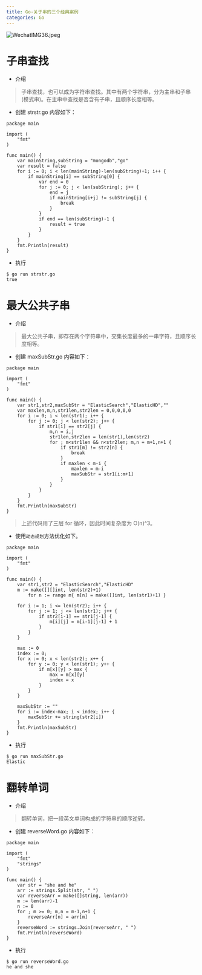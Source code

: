 ```yaml
---
title: Go-关于串的三个经典案例
categories: Go
---
```

![WechatIMG36.jpeg](https://upload-images.jianshu.io/upload_images/15325592-e6dd161e15b59524.jpeg?imageMogr2/auto-orient/strip%7CimageView2/2/w/1240)
<!-- more -->

#  子串查找

- 介绍

> 子串查找，也可以成为字符串查找。其中有两个字符串，分为主串和子串(模式串)。在主串中查找是否含有子串，且顺序长度相等。

- 创建 strstr.go 内容如下：

```
package main

import (
    "fmt"
)

func main() {
	var mainString,subString = "mongodb","go"
	var result = false
	for i := 0; i < len(mainString)-len(subString)+1; i++ {
		if mainString[i] == subString[0] {
			var end = 0
			for j := 0; j < len(subString); j++ {
				end = j
				if mainString[i+j] != subString[j] {
					break
				}
			}
			if end == len(subString)-1 {
				result = true
			}
		}
	}
	fmt.Println(result)
}
```

- 执行

```
$ go run strstr.go
true
```

#  最大公共子串

- 介绍
> 最大公共子串，即存在两个字符串中，交集长度最多的一串字符，且顺序长度相等。

- 创建 maxSubStr.go 内容如下：

```
package main

import (
    "fmt"
)

func main() {
	var str1,str2,maxSubStr = "ElasticSearch","ElasticHD",""
	var maxlen,m,n,str1len,str2len = 0,0,0,0,0
	for i := 0; i < len(str1); i++ {
		for j := 0; j < len(str2); j++ {
			if str1[i] == str2[j] {
				m,n = i,j
				str1len,str2len = len(str1),len(str2)
				for ; m<str1len && n<str2len; m,n = m+1,n+1 {
					if str1[m] != str2[n] {
						break
					}
					if maxlen < m-i {
						maxlen = m-i
						maxSubStr = str1[i:m+1]
					}
				}
			}
		}
	}
	fmt.Println(maxSubStr)
}
```

> 上述代码用了三层 for 循环，因此时间复杂度为 O(n)^3。

- 使用`动态规划`方法优化如下。

```
package main

import (
    "fmt"
)

func main() {
	var str1,str2 = "ElasticSearch","ElasticHD"
	m := make([][]int, len(str2)+1) 
        for n := range m{ m[n] = make([]int, len(str1)+1) }

	for i := 1; i <= len(str2); i++ {
	    for j := 1; j <= len(str1); j++ {
	        if str2[i-1] == str1[j-1] {
	            m[i][j] = m[i-1][j-1] + 1
	        }
	    }
	}

	max := 0
	index := 0;
	for x := 0; x < len(str2); x++ {
	    for y := 0; y < len(str1); y++ {
	        if m[x][y] > max {
	            max = m[x][y]
	            index = x
	        }
	    }
	}
	
	maxSubStr := ""
	for i := index-max; i < index; i++ {
		maxSubStr += string(str2[i])
	}
	fmt.Println(maxSubStr)
}
```

- 执行

```
$ go run maxSubStr.go
Elastic
```

#  翻转单词

- 介绍

> 翻转单词，把一段英文单词构成的字符串的顺序逆转。

- 创建 reverseWord.go 内容如下：

```
package main

import (
    "fmt"
    "strings"
)

func main() {
	var str = "she and he"
	arr := strings.Split(str, " ")
	var reverseArr = make([]string, len(arr))
	m := len(arr)-1
	n := 0
	for ; m >= 0; m,n = m-1,n+1 {
		reverseArr[n] = arr[m]
	}
	reverseWord := strings.Join(reverseArr, " ")
	fmt.Println(reverseWord)
}
```

- 执行

```
$ go run reverseWord.go
he and she
```
